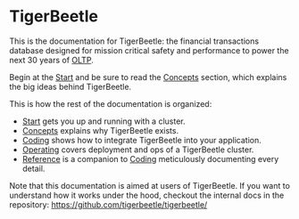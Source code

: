 # TigerBeetle

This is the documentation for TigerBeetle: the financial transactions database designed for mission
critical safety and performance to power the next 30 years of [OLTP](./concepts/oltp.md).

Begin at the [Start](./start.md) and be sure to read the [Concepts](./concepts/) section, which
explains the big ideas behind TigerBeetle.

This is how the rest of the documentation is organized:

- [Start](./start.md) gets you up and running with a cluster.
- [Concepts](./concepts/) explains why TigerBeetle exists.
- [Coding](./coding/) shows how to integrate TigerBeetle into your application.
- [Operating](./operating/) covers deployment and ops of a TigerBeetle cluster.
- [Reference](./reference/) is a companion to [Coding](./coding/) meticulously documenting every
  detail.

Note that this documentation is aimed at users of TigerBeetle. If you want to understand how it
works under the hood, checkout the internal docs in the repository:
<https://github.com/tigerbeetle/tigerbeetle/>
